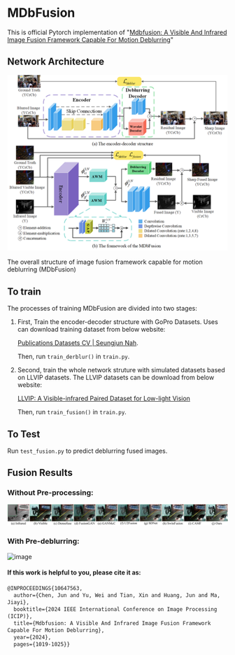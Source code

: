 # MDbFusion

This is official Pytorch implementation of "[Mdbfusion: A Visible And Infrared Image Fusion Framework Capable For Motion Deblurring](https://ieeexplore.ieee.org/document/10647563)"

## Network Architecture

![image](https://github.com/TakeMeOff/MDbFusion/blob/main/fig/fig1.png)

The overall structure of image fusion framework capable for motion deblurring (MDbFusion)

## To train

The processes of training MDbFusion are divided into two stages:

1.  First, Train the encoder-decoder structure with GoPro Datasets. Uses can download training dataset from below website:

    [Publications Datasets CV | Seungjun Nah](https://seungjunnah.github.io/Datasets/gopro.html).&#x20;

    Then, run `train_derblur()` in `train.py`.


2.  &#x20;Second, train the whole network struture with simulated datasets based on LLVIP datasets. The LLVIP datasets can be download from below website:

    [LLVIP: A Visible-infrared Paired Dataset for Low-light Vision](https://bupt-ai-cz.github.io/LLVIP/)

    Then, run `train_fusion()` in `train.py`.

## To Test

Run `test_fusion.py` to predict deblurring fused images.

## Fusion Results

### Without Pre-processing:

![image](https://github.com/TakeMeOff/MDbFusion/blob/main/fig/fig2.png)

### With Pre-deblurring:

![image](https://github.com/TakeMeOff/MDbFusion/blob/main/fig/fig3.png)

#### If this work is helpful to you, please cite it as:

    @INPROCEEDINGS{10647563,
      author={Chen, Jun and Yu, Wei and Tian, Xin and Huang, Jun and Ma, Jiayi},
      booktitle={2024 IEEE International Conference on Image Processing (ICIP)}, 
      title={Mdbfusion: A Visible And Infrared Image Fusion Framework Capable For Motion Deblurring}, 
      year={2024},
      pages={1019-1025}}

